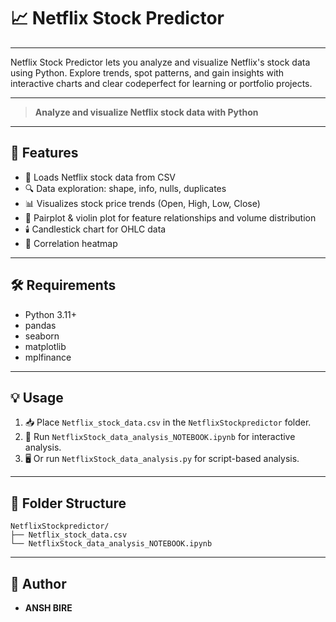 
# 📈 Netflix Stock Predictor

---

Netflix Stock Predictor lets you analyze and visualize Netflix's stock data using Python. Explore trends, spot patterns, and gain insights with interactive charts and clear codeperfect for learning or portfolio projects.

---

> **Analyze and visualize Netflix stock data with Python**

---

## 🚀 Features

- 📂 Loads Netflix stock data from CSV
- 🔍 Data exploration: shape, info, nulls, duplicates
- 📊 Visualizes stock price trends (Open, High, Low, Close)
- 🧩 Pairplot & violin plot for feature relationships and volume distribution
- 🕯️ Candlestick chart for OHLC data
- 🧮 Correlation heatmap

---

## 🛠️ Requirements

- Python 3.11+
- pandas
- seaborn
- matplotlib
- mplfinance

---

## 💡 Usage

1. 📥 Place `Netflix_stock_data.csv` in the `NetflixStockpredictor` folder.
2. 📝 Run `NetflixStock_data_analysis_NOTEBOOK.ipynb` for interactive analysis.
3. 🖥️ Or run `NetflixStock_data_analysis.py` for script-based analysis.

---

## 📁 Folder Structure

```text
NetflixStockpredictor/
├── Netflix_stock_data.csv
└── NetflixStock_data_analysis_NOTEBOOK.ipynb
```

---

## 👥 Author

- **ANSH BIRE**
